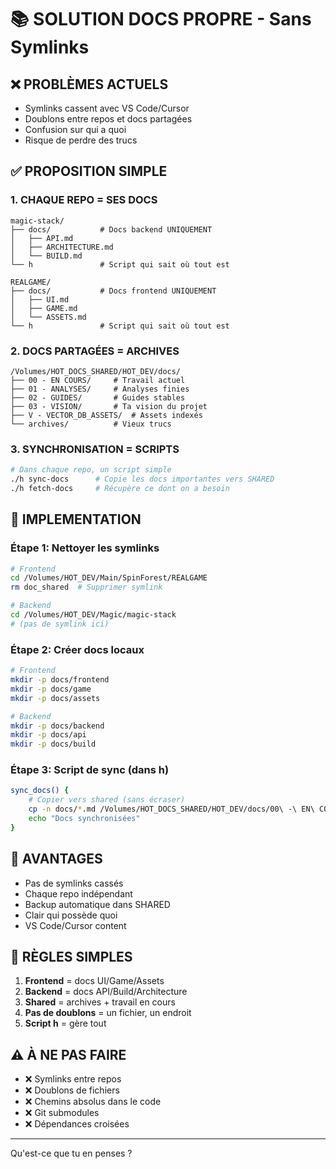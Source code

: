 # 📚 SOLUTION DOCS PROPRE - Sans Symlinks

## ❌ PROBLÈMES ACTUELS
- Symlinks cassent avec VS Code/Cursor
- Doublons entre repos et docs partagées  
- Confusion sur qui a quoi
- Risque de perdre des trucs

## ✅ PROPOSITION SIMPLE

### 1. CHAQUE REPO = SES DOCS
```
magic-stack/
├── docs/           # Docs backend UNIQUEMENT
│   ├── API.md
│   ├── ARCHITECTURE.md
│   └── BUILD.md
└── h               # Script qui sait où tout est

REALGAME/
├── docs/           # Docs frontend UNIQUEMENT
│   ├── UI.md
│   ├── GAME.md
│   └── ASSETS.md
└── h               # Script qui sait où tout est
```

### 2. DOCS PARTAGÉES = ARCHIVES
```
/Volumes/HOT_DOCS_SHARED/HOT_DEV/docs/
├── 00 - EN COURS/     # Travail actuel
├── 01 - ANALYSES/     # Analyses finies
├── 02 - GUIDES/       # Guides stables
├── 03 - VISION/       # Ta vision du projet
├── V - VECTOR_DB_ASSETS/  # Assets indexés
└── archives/          # Vieux trucs
```

### 3. SYNCHRONISATION = SCRIPTS
```bash
# Dans chaque repo, un script simple
./h sync-docs      # Copie les docs importantes vers SHARED
./h fetch-docs     # Récupère ce dont on a besoin
```

## 🔧 IMPLEMENTATION

### Étape 1: Nettoyer les symlinks
```bash
# Frontend
cd /Volumes/HOT_DEV/Main/SpinForest/REALGAME
rm doc_shared  # Supprimer symlink

# Backend  
cd /Volumes/HOT_DEV/Magic/magic-stack
# (pas de symlink ici)
```

### Étape 2: Créer docs locaux
```bash
# Frontend
mkdir -p docs/frontend
mkdir -p docs/game
mkdir -p docs/assets

# Backend
mkdir -p docs/backend
mkdir -p docs/api
mkdir -p docs/build
```

### Étape 3: Script de sync (dans h)
```bash
sync_docs() {
    # Copier vers shared (sans écraser)
    cp -n docs/*.md /Volumes/HOT_DOCS_SHARED/HOT_DEV/docs/00\ -\ EN\ COURS/
    echo "Docs synchronisées"
}
```

## 📝 AVANTAGES
- Pas de symlinks cassés
- Chaque repo indépendant
- Backup automatique dans SHARED
- Clair qui possède quoi
- VS Code/Cursor content

## 🎯 RÈGLES SIMPLES
1. **Frontend** = docs UI/Game/Assets
2. **Backend** = docs API/Build/Architecture
3. **Shared** = archives + travail en cours
4. **Pas de doublons** = un fichier, un endroit
5. **Script h** = gère tout

## ⚠️ À NE PAS FAIRE
- ❌ Symlinks entre repos
- ❌ Doublons de fichiers
- ❌ Chemins absolus dans le code
- ❌ Git submodules
- ❌ Dépendances croisées

---
Qu'est-ce que tu en penses ?
